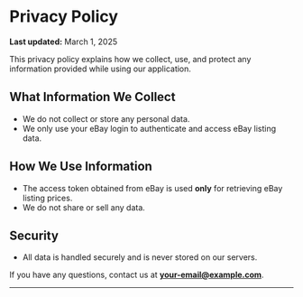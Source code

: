 # Privacy Policy

**Last updated:** March 1, 2025

This privacy policy explains how we collect, use, and protect any information provided while using our application.

## What Information We Collect
- We do not collect or store any personal data.
- We only use your eBay login to authenticate and access eBay listing data.

## How We Use Information
- The access token obtained from eBay is used **only** for retrieving eBay listing prices.
- We do not share or sell any data.

## Security
- All data is handled securely and is never stored on our servers.

If you have any questions, contact us at **your-email@example.com**.

---
